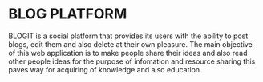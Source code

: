 # BLOG PLATFORM

BLOGIT is a social platform that provides its users with the ability to post blogs, edit them and also delete at their own pleasure.
The main objective of this web application is to make people share their ideas and also read other people ideas for the purpose of infomation and resource sharing this paves way for acquiring of knowledge and also education.


